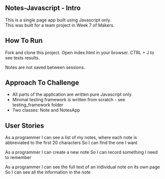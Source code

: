 ## Notes-Javascript - Intro

This is a single page app built using Javascript only.  
This was built for a team project in Week 7 of Makers.

## How To Run

Fork and clone this project. Open index.html in your browser. CTRL + J to see
tests results.

Notes are not saved between sessions.

## Approach To Challenge

- All parts of the application are written pure Javascript only.
- Minimal testing framework is written from scratch - see testing_framework folder
- Two classes: Note and NotesApp

## User Stories

As a programmer
I can see a list of my notes, where each note is abbreviated to the first 20 characters
So I can find the one I want

As a programmer
I can create a new note
So I can record something I need to remember

As a programmer
I can see the full text of an individual note on its own page
So I can see all the information in the note
